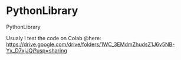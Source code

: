 # PythonLibrary
PythonLibrary

Usualy I test the code on Colab @here: https://drive.google.com/drive/folders/1WC_3EMdmZhudsZ1J6v5NB-Yx_D7xjJQj?usp=sharing 
